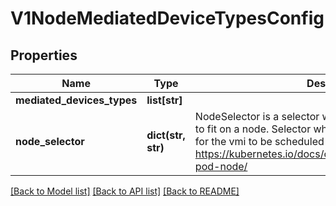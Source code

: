 # V1NodeMediatedDeviceTypesConfig

## Properties
Name | Type | Description | Notes
------------ | ------------- | ------------- | -------------
**mediated_devices_types** | **list[str]** |  | 
**node_selector** | **dict(str, str)** | NodeSelector is a selector which must be true for the vmi to fit on a node. Selector which must match a node&#39;s labels for the vmi to be scheduled on that node. More info: https://kubernetes.io/docs/concepts/configuration/assign-pod-node/ | 

[[Back to Model list]](../README.md#documentation-for-models) [[Back to API list]](../README.md#documentation-for-api-endpoints) [[Back to README]](../README.md)


